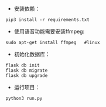 - 安装依赖：
```
pip3 install -r requirements.txt
```
- 使用语音功能需要安装ffmpeg:
```
sudo apt-get install ffmpeg   #linux
```

- 初始化数据库：
```
flask db init
flask db migrate
flask db upgrade
```

- 运行项目：
```
python3 run.py
```
